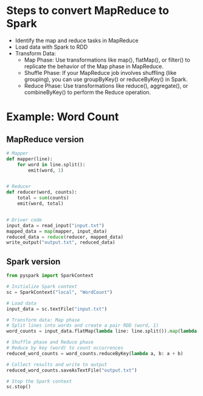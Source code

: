 # Steps to convert MapReduce to Spark

- Identify the map and reduce tasks in MapReduce
- Load data with Spark to RDD
- Transform Data:
  - Map Phase: Use transformations like map(), flatMap(), or filter() to replicate the behavior of the Map phase in MapReduce.
  - Shuffle Phase: If your MapReduce job involves shuffling (like grouping), you can use groupByKey() or reduceByKey() in Spark.
  - Reduce Phase: Use transformations like reduce(), aggregate(), or combineByKey() to perform the Reduce operation.

# Example: Word Count

## MapReduce version
```python
# Mapper
def mapper(line):
    for word in line.split():
        emit(word, 1)


# Reducer
def reducer(word, counts):
    total = sum(counts)
    emit(word, total)


# Driver code
input_data = read_input("input.txt")
mapped_data = map(mapper, input_data)
reduced_data = reduce(reducer, mapped_data)
write_output("output.txt", reduced_data)
```

## Spark version
```python
from pyspark import SparkContext

# Initialize Spark context
sc = SparkContext("local", "WordCount")

# Load data
input_data = sc.textFile("input.txt")

# Transform data: Map phase
# Split lines into words and create a pair RDD (word, 1)
word_counts = input_data.flatMap(lambda line: line.split()).map(lambda word: (word, 1))

# Shuffle phase and Reduce phase
# Reduce by key (word) to count occurrences
reduced_word_counts = word_counts.reduceByKey(lambda a, b: a + b)

# Collect results and write to output
reduced_word_counts.saveAsTextFile("output.txt")

# Stop the Spark context
sc.stop()
```
